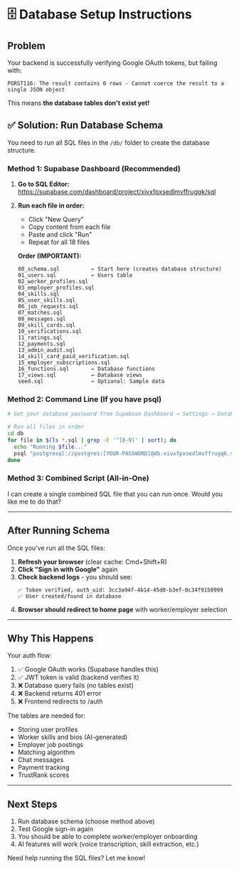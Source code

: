 # 🗄️ Database Setup Instructions

## Problem

Your backend is successfully verifying Google OAuth tokens, but failing with:
```
PGRST116: The result contains 0 rows - Cannot coerce the result to a single JSON object
```

This means **the database tables don't exist yet!**

## ✅ Solution: Run Database Schema

You need to run all SQL files in the `/db/` folder to create the database structure.

### Method 1: Supabase Dashboard (Recommended)

1. **Go to SQL Editor:**
   https://supabase.com/dashboard/project/xivxfpxsedlmvffrugqk/sql

2. **Run each file in order:**
   - Click "New Query"
   - Copy content from each file
   - Paste and click "Run"
   - Repeat for all 18 files

   **Order (IMPORTANT):**
   ```
   00_schema.sql          ← Start here (creates database structure)
   01_users.sql           ← Users table
   02_worker_profiles.sql
   03_employer_profiles.sql
   04_skills.sql
   05_user_skills.sql
   06_job_requests.sql
   07_matches.sql
   08_messages.sql
   09_skill_cards.sql
   10_verifications.sql
   11_ratings.sql
   12_payments.sql
   13_admin_audit.sql
   14_skill_card_paid_verification.sql
   15_employer_subscriptions.sql
   16_functions.sql       ← Database functions
   17_views.sql           ← Database views
   seed.sql               ← Optional: Sample data
   ```

### Method 2: Command Line (If you have psql)

```bash
# Get your database password from Supabase Dashboard → Settings → Database

# Run all files in order
cd db
for file in $(ls *.sql | grep -E '^[0-9]' | sort); do
  echo "Running $file..."
  psql "postgresql://postgres:[YOUR-PASSWORD]@db.xivxfpxsedlmvffrugqk.supabase.co:5432/postgres" -f "$file"
done
```

### Method 3: Combined Script (All-in-One)

I can create a single combined SQL file that you can run once. Would you like me to do that?

---

## After Running Schema

Once you've run all the SQL files:

1. **Refresh your browser** (clear cache: Cmd+Shift+R)
2. **Click "Sign in with Google"** again
3. **Check backend logs** - you should see:
   ```
   ✅ Token verified, auth_uid: 3cc3a94f-4b14-45d0-b3ef-0c34f9150999
   ✅ User created/found in database
   ```
4. **Browser should redirect to home page** with worker/employer selection

---

## Why This Happens

Your auth flow:
1. ✅ Google OAuth works (Supabase handles this)
2. ✅ JWT token is valid (backend verifies it)
3. ❌ Database query fails (no tables exist)
4. ❌ Backend returns 401 error
5. ❌ Frontend redirects to /auth

The tables are needed for:
- Storing user profiles
- Worker skills and bios (AI-generated)
- Employer job postings
- Matching algorithm
- Chat messages
- Payment tracking
- TrustRank scores

---

## Next Steps

1. Run database schema (choose method above)
2. Test Google sign-in again
3. You should be able to complete worker/employer onboarding
4. AI features will work (voice transcription, skill extraction, etc.)

Need help running the SQL files? Let me know!
